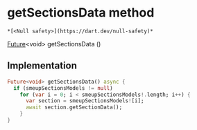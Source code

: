 


# getSectionsData method




    *[<Null safety>](https://dart.dev/null-safety)*




[Future](https://api.flutter.dev/flutter/dart-async/Future-class.html)&lt;void> getSectionsData
()








## Implementation

```dart
Future<void> getSectionsData() async {
  if (smeupSectionsModels != null)
    for (var i = 0; i < smeupSectionsModels!.length; i++) {
      var section = smeupSectionsModels![i];
      await section.getSectionData();
    }
}
```







